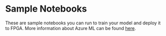 # Sample Notebooks

These are sample notebooks you can run to train your model and deploy it to FPGA.  More information about Azure ML can be found [here](https://github.com/Azure/MachineLearningNotebooks).  
